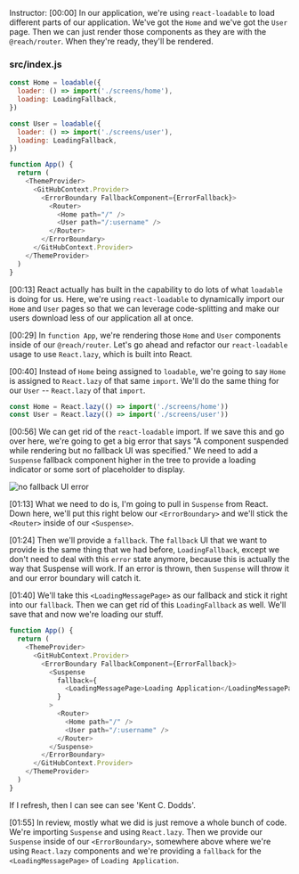 Instructor: [00:00] In our application, we're using `react-loadable` to load different parts of our application. We've got the `Home` and we've got the `User` page. Then we can just render those components as they are with the `@reach/router`. When they're ready, they'll be rendered.

### src/index.js
```js
const Home = loadable({
  loader: () => import('./screens/home'),
  loading: LoadingFallback,
})

const User = loadable({
  loader: () => import('./screens/user'),
  loading: LoadingFallback,
})

function App() {
  return (
    <ThemeProvider>
      <GitHubContext.Provider>
        <ErrorBoundary FallbackComponent={ErrorFallback}>
          <Router>
            <Home path="/" />
            <User path="/:username" />
          </Router>
        </ErrorBoundary>
      </GitHubContext.Provider>
    </ThemeProvider>
  )
}
```

[00:13] React actually has built in the capability to do lots of what `loadable` is doing for us. Here, we're using `react-loadable` to dynamically import our `Home` and `User` pages so that we can leverage code-splitting and make our users download less of our application all at once.

[00:29] In `function App`, we're rendering those `Home` and `User` components inside of our `@reach/router`. Let's go ahead and refactor our `react-loadable` usage to use `React.lazy`, which is built into React.

[00:40] Instead of `Home` being assigned to `loadable`, we're going to say `Home` is assigned to `React.lazy` of that same `import`. We'll do the same thing for our `User` -- `React.lazy` of that `import`.

```js
const Home = React.lazy(() => import('./screens/home'))
const User = React.lazy(() => import('./screens/user'))
```

[00:56] We can get rid of the `react-loadable` import. If we save this and go over here, we're going to get a big error that says "A component suspended while rendering but no fallback UI was specified." We need to add a `Suspense` fallback component higher in the tree to provide a loading indicator or some sort of placeholder to display.

![no fallback UI error](https://res.cloudinary.com/dg3gyk0gu/image/upload/v1543803154/transcript-images/react-dynamically-import-react-components-with-react-lazy-and-suspense-component-suspended-error.png)

[01:13] What we need to do is, I'm going to pull in `Suspense` from React. Down here, we'll put this right below our `<ErrorBoundary>` and we'll stick the `<Router>` inside of our `<Suspense>`.

[01:24] Then we'll provide a `fallback`. The `fallback` UI that we want to provide is the same thing that we had before, `LoadingFallback`, except we don't need to deal with this `error` state anymore, because this is actually the way that Suspense will work. If an error is thrown, then `Suspense` will throw it and our error boundary will catch it.

[01:40] We'll take this `<LoadingMessagePage>` as our fallback and stick it right into our `fallback`. Then we can get rid of this `LoadingFallback` as well. We'll save that and now we're loading our stuff. 

```js
function App() {
  return (
    <ThemeProvider>
      <GitHubContext.Provider>
        <ErrorBoundary FallbackComponent={ErrorFallback}>
          <Suspense
            fallback={
              <LoadingMessagePage>Loading Application</LoadingMessagePage>
            }
          >
            <Router>
              <Home path="/" />
              <User path="/:username" />
            </Router>
          </Suspense>
        </ErrorBoundary>
      </GitHubContext.Provider>
    </ThemeProvider>
  )
}
```

If I refresh, then I can see can see 'Kent C. Dodds'.

[01:55] In review, mostly what we did is just remove a whole bunch of code. We're importing `Suspense` and using `React.lazy`. Then we provide our `Suspense` inside of our `<ErrorBoundary>`, somewhere above where we're using `React.lazy` components and we're providing a `fallback` for the `<LoadingMessagePage>` of `Loading Application`.
